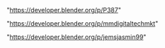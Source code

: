 "https://developer.blender.org/p/P387"

"https://developer.blender.org/p/mmdigitaltechmkt"

"https://developer.blender.org/p/jemsjasmin99"

 
